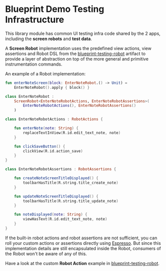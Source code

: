 # Blueprint Demo Testing Infrastructure

This library module has common UI testing infra code shared by the 2 apps, including the **screen robots** and **test data**.

A **Screen Robot** implementation uses the predefined view actions, view assertions and Robot DSL from the [blueprint-testing-robot][testing-robot] artifact to provide a layer of abstraction on top of the more general and primitive instrumentation commands.  

An example of a Robot implementation:

```kotlin
fun enterNoteScreen(block: EnterNoteRobot.() -> Unit) =
    EnterNoteRobot().apply { block() }

class EnterNoteRobot :
    ScreenRobot<EnterNoteRobotActions, EnterNoteRobotAssertions>(
        EnterNoteRobotActions(), EnterNoteRobotAssertions()
    )

class EnterNoteRobotActions : RobotActions {

    fun enterNote(note: String) {
        replaceTextInView(R.id.edit_text_note, note)
    }

    fun clickSaveButton() {
        clickView(R.id.action_save)
    }
}

class EnterNoteRobotAssertions : RobotAssertions {

    fun createNoteScreenTitleDisplayed() {
        toolbarHasTitle(R.string.title_create_note)
    }

    fun updateNoteScreenTitleDisplayed() {
        toolbarHasTitle(R.string.title_update_note)
    }

    fun noteDisplayed(note: String) {
        viewHasText(R.id.edit_text_note, note)
    }
}
```

If the built-in robot actions and robot assertions are not sufficient, you can roll your custom actions or assertions directly using [Espresso][espresso]. But since this implementation details are still encapsulated inside the Robot, consumers of the Robot won't be aware of any of this.

Have a look at the custom **Robot Action** example in [blueprint-testing-robot][testing-robot].

[testing-robot]: /blueprint-testing-robot/
[espresso]: https://developer.android.com/training/testing/espresso
